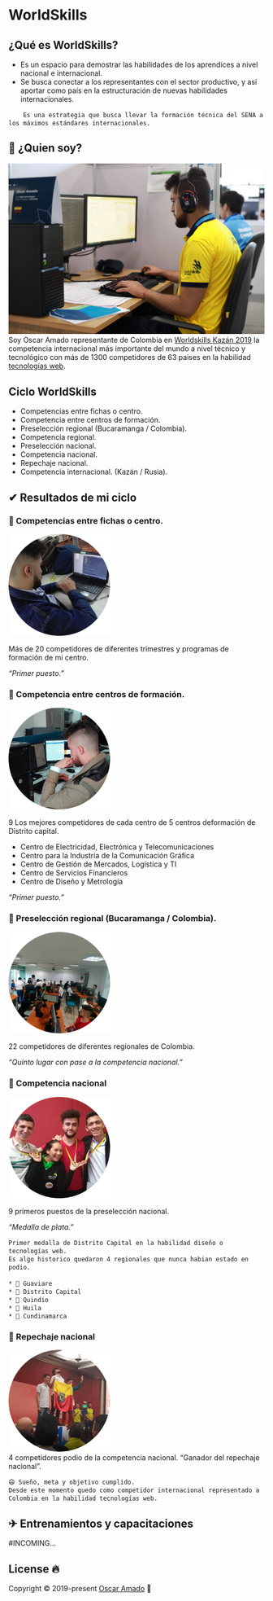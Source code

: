 # WorldSkills
## ¿Qué es WorldSkills?
* Es un espacio para demostrar las habilidades de los aprendices a nivel nacional e internacional.
* Se busca conectar a los representantes con el sector productivo, y así aportar como país en la estructuración de nuevas habilidades internacionales.

```
    Es una estrategia que busca llevar la formación técnica del SENA a los máximos estándares internacionales.    
```

## 🧔 ¿Quien soy?
![Oscar Amado - WorldSkills Kazan](imgs/Oscar%20Amado%20-%20worldskills.jpg)
Soy Oscar Amado representante de Colombia en [Worldskills Kazán 2019](https://worldskills2019.com/en/) la competencia internacional más importante del mundo a nivel técnico y tecnológico con más de 1300 competidores de 63 paises en la habilidad [tecnologías web](https://worldskills.org/skills/id/127/). 

## Ciclo WorldSkills
* Competencias entre fichas o centro.
* Competencia entre centros de formación.
* Preselección regional (Bucaramanga / Colombia).
* Competencia regional.
* Preselección nacional.
* Competencia nacional.
* Repechaje nacional.
* Competencia internacional. (Kazán / Rusia).

## ✔ Resultados de mi ciclo
### 🥇 Competencias entre fichas o centro.
<div style="width: 200px">
    <img src="imgs/Imagen1.png" style="object-fit: cover">
</div>

Más de 20 competidores de diferentes trimestres y programas de formación de mi centro.

_“Primer puesto.”_

### 🥇 Competencia entre centros de formación.
<div style="width: 200px">
    <img src="imgs/Imagen2.png" style="object-fit: cover">
</div>

9 Los mejores competidores de cada centro de 5 centros deformación de Distrito capital.
* Centro de Electricidad, Electrónica y Telecomunicaciones
* Centro para la Industria de la Comunicación Gráfica
* Centro de Gestión de Mercados, Logística y TI
* Centro de Servicios Financieros
* Centro de Diseño y Metrología

_“Primer puesto.”_

### 🎫 Preselección regional (Bucaramanga / Colombia).
<div style="width: 200px">
    <img src="imgs/Imagen3.png" style="object-fit: cover">
</div>

22 competidores de diferentes regionales de Colombia.

_“Quinto lugar con pase a la competencia nacional.”_

### 🥈 Competencia nacional
<div style="width: 200px">
    <img src="imgs/Imagen4.png" style="object-fit: cover">
</div>

9 primeros puestos de la preselección nacional.

_“Medalla de plata.”_
```
Primer medalla de Distrito Capital en la habilidad diseño o tecnologías web.
Es algo historico quedaron 4 regionales que nunca habian estado en podio.

* 🥇 Guaviare
* 🥈 Distrito Capital
* 🥉 Quindio
* 🥉 Huila
* 🏅 Cundinamarca
```

### 🥇 Repechaje nacional
<div style="width: 200px">
    <img src="imgs/Imagen5.png" style="object-fit: cover">
</div>
4 competidores podio de la competencia nacional.
“Ganador del repechaje nacional”.

```
😄 Sueño, meta y objetivo cumplido. 
Desde este momento quedo como competidor internacional representado a Colombia en la habilidad tecnologías web.
```

## ✈ Entrenamientos y capacitaciones 

#INCOMING...

## License 🔥
Copyright © 2019-present [Oscar Amado](https://github.com/ofaaoficial) 🧔
